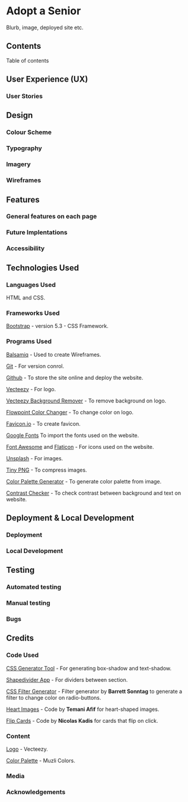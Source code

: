 # Adopt a Senior

Blurb, image, deployed site etc.


## Contents

Table of contents

## User Experience (UX)

### User Stories

## Design

### Colour Scheme

### Typography

### Imagery

### Wireframes

## Features

### General features on each page

### Future Implentations

### Accessibility

## Technologies Used

### Languages Used
HTML and CSS. 

### Frameworks Used
[Bootstrap](https://getbootstrap.com) - version 5.3 - CSS Framework. 

### Programs Used
 [Balsamiq](https://balsamiq.com/) - Used to create Wireframes. 

 [Git](https://git-scm.com/) - For version conrol. 

 [Github](https://github.com/) - To store the site online and deploy the website. 

[Vecteezy](https://www.vecteezy.com/) - For logo.

[Vecteezy Background Remover](https://www.vecteezy.com/background-removal) - To remove background on logo.

[Flowpoint Color Changer](https://flowpoint.ai/tools/logo-color-changer) - To change color on logo. 

[Favicon.io](https://favicon.io/favicon-converter/) - To create favicon. 

[Google Fonts](https://fonts.google.com/) To import the fonts used on the website. 

[Font Awesome](https://fontawesome.com/) and [Flaticon](https://www.flaticon.com/) - For icons used on the website.

[Unsplash](https://unsplash.com/) - For images. 

[Tiny PNG](https://tinypng.com/) - To compress images.

[Color Palette Generator](https://colors.muz.li/) - To generate color palette from image.

[Contrast Checker](https://coolors.co/contrast-checker/112a46-acc8e5) - To check contrast between background and text on website. 

## Deployment & Local Development

### Deployment

### Local Development 

## Testing

### Automated testing

### Manual testing

### Bugs

## Credits

### Code Used
[CSS Generator Tool](https://cssgenerator.org/) - For generating box-shadow and text-shadow. 

[Shapedivider App](https://www.shapedivider.app/) - For dividers between section. 

[CSS Filter Generator](https://codepen.io/sosuke/pen/Pjoqqp) - Filter generator by **Barrett Sonntag** to generate a filter to change color on radio-buttons. 

[Heart Images](https://codepen.io/t_afif/pen/PoRwjPM) - Code by **Temani Afif** for heart-shaped images. 

[Flip Cards](https://codepen.io/nicolaskadis/pen/bOLEEd) - Code by **Nicolas Kadis** for cards that flip on click.

### Content

[Logo](https://www.vecteezy.com/vector-art/65580867-cat-silhouette-art-illustration-with-white-backgroun) - Vecteezy.

[Color Palette](https://colors.muz.li/palette/50443a/c2b8b5/928177/a3a4a2/a09ba4) - Muzli Colors.
### Media

### Acknowledgements